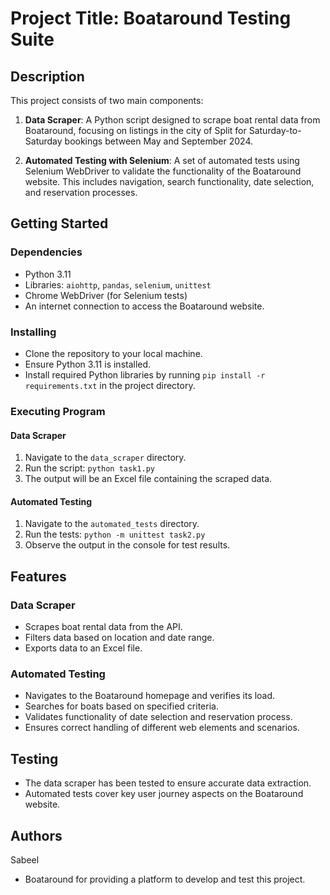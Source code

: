 # Project Title: Boataround Testing Suite

## Description

This project consists of two main components:

1. **Data Scraper**: A Python script designed to scrape boat rental data from Boataround, focusing on listings in the city of Split for Saturday-to-Saturday bookings between May and September 2024.

2. **Automated Testing with Selenium**: A set of automated tests using Selenium WebDriver to validate the functionality of the Boataround website. This includes navigation, search functionality, date selection, and reservation processes.

## Getting Started

### Dependencies

- Python 3.11
- Libraries: `aiohttp`, `pandas`, `selenium`, `unittest`
- Chrome WebDriver (for Selenium tests)
- An internet connection to access the Boataround website.

### Installing

- Clone the repository to your local machine.
- Ensure Python 3.11 is installed.
- Install required Python libraries by running `pip install -r requirements.txt` in the project directory.

### Executing Program

#### Data Scraper

1. Navigate to the `data_scraper` directory.
2. Run the script: `python task1.py`
3. The output will be an Excel file containing the scraped data.

#### Automated Testing

1. Navigate to the `automated_tests` directory.
2. Run the tests: `python -m unittest task2.py`
3. Observe the output in the console for test results.

## Features

### Data Scraper

- Scrapes boat rental data from the API.
- Filters data based on location and date range.
- Exports data to an Excel file.

### Automated Testing

- Navigates to the Boataround homepage and verifies its load.
- Searches for boats based on specified criteria.
- Validates functionality of date selection and reservation process.
- Ensures correct handling of different web elements and scenarios.

## Testing

- The data scraper has been tested to ensure accurate data extraction.
- Automated tests cover key user journey aspects on the Boataround website.


## Authors

Sabeel



- Boataround for providing a platform to develop and test this project.

